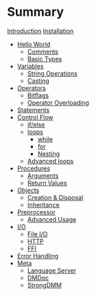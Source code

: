 # Summary

[Introduction](./introduction.md)
[Installation](./installation.md)

- [Hello World](./hello_world.md)
	- [Comments](./hello/comments.md)
	- [Basic Types](./hello/types.md)
- [Variables](./variables.md)
	- [String Operations]()
	- [Casting](./vars/casting.md)
- [Operators](./operators.md)
	- [Bitflags](./ops/bitflags.md)
	- [Operator Overloading]()
- [Statements](./statements.md)
- [Control Flow](./flow_control.md)
	- [if/else](./flow/if_else.md)
	- [loops](./flow/loops.md)
		- [while](./flow/loops/while.md)
		- [for](./flow/loops/for.md)
		- [Nesting]()
	- [Advanced loops]()
- [Procedures]()
	- [Arguments]()
	- [Return Values]()
- [Objects]()
	- [Creation & Disposal]()
	- [Inheritance]()
- [Preprocessor]()
	- [Advanced Usage]()
- [I/O]()
	- [File I/O]()
	- [HTTP]()
	- [FFI]()
- [Error Handling]()
- [Meta](./meta.md)
	- [Language Server](./meta/langserver.md)
	- [DMDoc](./meta/dmdoc.md)
	- [StrongDMM](./meta/strongdmm.md)
